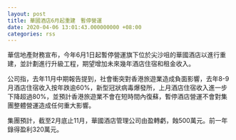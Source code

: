 ```yaml
---
layout: post
title: 華國酒店6月起重建　暫停營運
date: 2020-04-06 13:01:43.000000000 +08:00
categories: rss
---
```


華信地產財務宣布，今年6月1日起暫停營運旗下位於尖沙咀的華國酒店以進行重建，並計劃進行升級工程，期望增加未來幾年酒店住宿和租金收入。

公司指，去年11月中期報告提到，社會衝突對香港旅遊業造成負面影響，去年8-9月酒店住宿收入按年跌逾60%，新型冠狀病毒爆發所，上月酒店住宿收入進一步下降超過80%，並預計香港旅遊業不會在短時間內復蘇，暫停酒店營運不會對集團整體營運造成任何重大影響。

集團預計，截至2月底止11月，華國酒店管理公司由盈轉虧，蝕500萬元。前一年錄得盈利320萬元。

